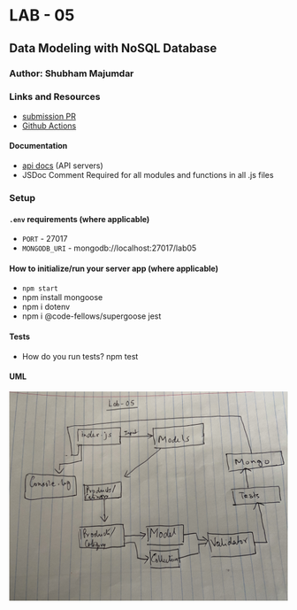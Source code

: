 # LAB - 05

## Data Modeling with NoSQL Database

### Author: Shubham Majumdar

### Links and Resources
* [submission PR](https://github.com/401-advanced-javascript-Shubham/Lab03--Async/pull/2)
* [Github Actions](https://github.com/401-advanced-javascript-Shubham/Lab03--Async/actions)

#### Documentation
* [api docs](http://xyz.com/api-docs) (API servers)
* JSDoc Comment Required for all modules and functions in all .js files

### Setup
#### `.env` requirements (where applicable)
* `PORT` - 27017
* `MONGODB_URI` - mongodb://localhost:27017/lab05

#### How to initialize/run your server app (where applicable)
* `npm start`
* npm install mongoose
* npm i dotenv
* npm i @code-fellows/supergoose jest
  
#### Tests
* How do you run tests?
npm test

#### UML
![UML Diagram](whiteboard.jpg)
